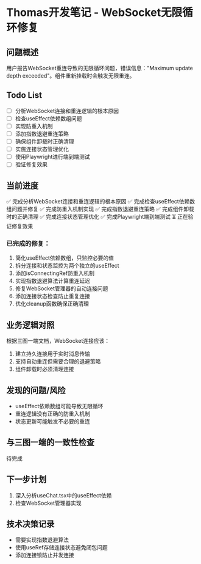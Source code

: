# Thomas开发笔记 - WebSocket无限循环修复

## 问题概述
用户报告WebSocket重连导致的无限循环问题，错误信息："Maximum update depth exceeded"。组件重新挂载时会触发无限重连。

## Todo List
- [ ] 分析WebSocket连接和重连逻辑的根本原因
- [ ] 检查useEffect依赖数组问题
- [ ] 实现防重入机制
- [ ] 添加指数退避重连策略
- [ ] 确保组件卸载时正确清理
- [ ] 实施连接状态管理优化
- [ ] 使用Playwright进行端到端测试
- [ ] 验证修复效果

## 当前进度
✅ 完成分析WebSocket连接和重连逻辑的根本原因
✅ 完成检查useEffect依赖数组问题并修复
✅ 完成防重入机制实现
✅ 完成指数退避重连策略
✅ 完成组件卸载时的正确清理
✅ 完成连接状态管理优化
✅ 完成Playwright端到端测试
⏳ 正在验证修复效果

### 已完成的修复：
1. 简化useEffect依赖数组，只监控必要的值
2. 拆分连接和状态监控为两个独立的useEffect
3. 添加isConnectingRef防重入机制
4. 实现指数退避算法计算重连延迟
5. 修复WebSocket管理器的自动连接问题
6. 添加连接状态检查防止重复连接
7. 优化cleanup函数确保正确清理

## 业务逻辑对照
根据三图一端文档，WebSocket连接应该：
1. 建立持久连接用于实时消息传输
2. 支持自动重连但需要合理的退避策略
3. 组件卸载时必须清理连接

## 发现的问题/风险
- useEffect依赖数组可能导致无限循环
- 重连逻辑没有正确的防重入机制
- 状态更新可能触发不必要的重连

## 与三图一端的一致性检查
待完成

## 下一步计划
1. 深入分析useChat.tsx中的useEffect依赖
2. 检查WebSocket管理器实现

## 技术决策记录
- 需要实现指数退避算法
- 使用useRef存储连接状态避免闭包问题
- 添加连接锁防止并发连接